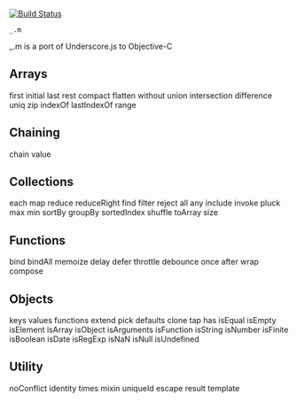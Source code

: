 [![Build Status](https:secure.travis-ci.org/kmalakoff/_.m.png)](http:travis-ci.org/kmalakoff/_.m)

````
_.m
````
_.m is a port of Underscore.js to Objective-C


Arrays
------------

first
initial
last
rest
compact
flatten
without
union
intersection
difference
uniq
zip
indexOf
lastIndexOf
range

Chaining
------------

chain
value

Collections
------------

each
map
reduce
reduceRight
find
filter
reject
all
any
include
invoke
pluck
max
min
sortBy
groupBy
sortedIndex
shuffle
toArray
size


Functions
------------

bind
bindAll
memoize
delay
defer
throttle
debounce
once
after
wrap
compose

Objects
------------

keys
values
functions
extend
pick
defaults
clone
tap
has
isEqual
isEmpty
isElement
isArray
isObject
isArguments
isFunction
isString
isNumber
isFinite
isBoolean
isDate
isRegExp
isNaN
isNull
isUndefined

Utility
------------

noConflict
identity
times
mixin
uniqueId
escape
result
template

